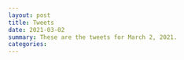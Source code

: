 ```yaml
---
layout: post
title: Tweets
date: 2021-03-02
summary: These are the tweets for March 2, 2021.
categories:
---
```


